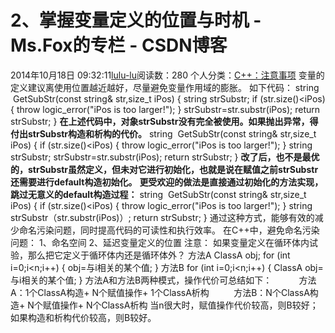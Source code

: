 # 2、掌握变量定义的位置与时机 - Ms.Fox的专栏 - CSDN博客
2014年10月18日 09:32:11[lulu-lu](https://me.csdn.net/smbluesky)阅读数：280
个人分类：[C++：注意事项](https://blog.csdn.net/smbluesky/article/category/2641013)
变量的定义建议离使用位置越近越好，尽量避免变量作用域的膨胀。
如下代码：
string  GetSubStr(const string& str,size_t iPos)
{
string strSubstr;
if (str.size()<iPos)
{
throw logic_error("iPos is too larger!");
}
strSubstr=str.substr(iPos);
return strSubstr;
}
**在上述代码中，对象strSubstr没有完全被使用。如果抛出异常，得付出strSubstr构造和析构的代价。**
string  GetSubStr(const string& str,size_t iPos)
{
if (str.size()<iPos)
{
throw logic_error("iPos is too larger!");
}
string strSubstr;
strSubstr=str.substr(iPos);
return strSubstr;
}
**改了后，也不是最优的，strSubstr虽然定义，但未对它进行初始化，也就是说在赋值之前strSubstr还需要进行default构造初始化。**
**更受欢迎的做法是直接通过初始化的方法实现，跳过无意义的default构造过程：**
string  GetSubStr(const string& str,size_t iPos)
{
if (str.size()<iPos)
{
throw logic_error("iPos is too larger!");
}
string strSubstr（str.substr(iPos)）;
return strSubstr;
}
通过这种方式，能够有效的减少命名污染问题，同时提高代码的可读性和执行效率。
在C++中，避免命名污染问题：
1、命名空间
2、延迟变量定义的位置
注意：
如果变量定义在循环体内试验，那么把它定义于循环体内还是循环体外？
方法A
ClassA obj;
for (int i=0;i<n;i++)
{
obj=与i相关的某个值;
}
方法B
for (int i=0;i<n;i++)
{
ClassA obj=与i相关的某个值;
}
方法A和方法B两种模式，操作代价可总结如下：
          方法A：1个ClassA构造+ N个赋值操作+ 1个ClassA析构
         方法B：N个ClassA构造+ N个赋值操作+ N个ClassA析构
当n很大时，赋值操作代价较高，则B较好；
如果构造和析构代价较高，则B较好。
